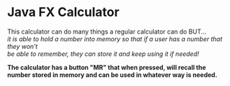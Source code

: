 <!DOCTYPE html>
<html lang="en">

<h1>Java FX Calculator</h1>
<p>This calculator can do many things a regular calculator can do BUT... <br>
<em>it is able to hold a number into memory so that if a user has a number that they won't<br>
be able to remember, they can store it and keep using it if needed!</em></p>
<p><b>The calculator has a button "MR" that when pressed, will recall the number stored in memory and can be used in whatever way is needed.</b></p>

</html>
